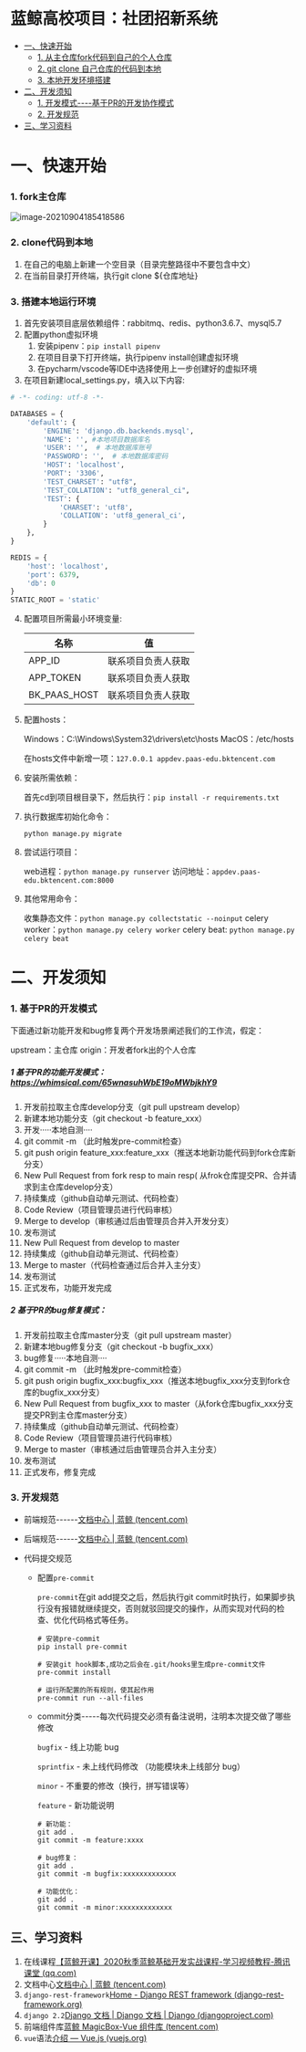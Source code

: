 # 蓝鲸高校项目：社团招新系统
- [一、快速开始](#一快速开始)
  - [1. 从主仓库fork代码到自己的个人仓库](#1-从主仓库fock代码到自己的个人仓库)
  - [2. git clone 自己仓库的代码到本地](#2-gitclone自己仓库的代码到本地)
  - [3. 本地开发环境搭建](#3-本地开发环境搭建)
- [二、开发须知](#二开发须知)
  - [1. 开发模式----基于PR的开发协作模式](#1-开发模式----基于PR的开发协作模式)
  - [2. 开发规范](#2-开发规范)
- [三、学习资料](#三学习资料)

# 一、快速开始

### 1. fork主仓库
![image-20210904185418586](https://github.com/TencentBlueKing/bk-training-open/raw/master/static/images/image-20210904185137806.png)

### 2. clone代码到本地
1. 在自己的电脑上新建一个空目录（目录完整路径中不要包含中文）
2. 在当前目录打开终端，执行git clone ${仓库地址}

### 3. 搭建本地运行环境
1. 首先安装项目底层依赖组件：rabbitmq、redis、python3.6.7、mysql5.7
2. 配置python虚拟环境
   1. 安装pipenv：`pip install pipenv`
   2. 在项目目录下打开终端，执行pipenv install创建虚拟环境
   3. 在pycharm/vscode等IDE中选择使用上一步创建好的虚拟环境
3. 在项目新建local_settings.py，填入以下内容:

  ```python
  # -*- coding: utf-8 -*-
  
  DATABASES = {
      'default': {
          'ENGINE': 'django.db.backends.mysql',
          'NAME': '', #本地项目数据库名
          'USER': '',  # 本地数据库账号
          'PASSWORD': '',  # 本地数据库密码
          'HOST': 'localhost',
          'PORT': '3306',
          'TEST_CHARSET': "utf8",
          'TEST_COLLATION': "utf8_general_ci",
          'TEST': {
              'CHARSET': 'utf8',
              'COLLATION': 'utf8_general_ci',
          }
      },
  }
  
  REDIS = {
      'host': 'localhost',
      'port': 6379,
      'db': 0
  }
  STATIC_ROOT = 'static'
  ```
4. 配置项目所需最小环境变量:

   | 名称         | 值                 |
   | ------------ | ------------------ |
   | APP_ID       | 联系项目负责人获取 |
   | APP_TOKEN    | 联系项目负责人获取 |
   | BK_PAAS_HOST | 联系项目负责人获取 |

5. 配置hosts：
   
   Windows：C:\Windows\System32\drivers\etc\hosts
   MacOS：/etc/hosts

   在hosts文件中新增一项：`127.0.0.1 appdev.paas-edu.bktencent.com`

6. 安装所需依赖：

   首先cd到项目根目录下，然后执行：`pip install -r requirements.txt`

7. 执行数据库初始化命令：

   `python manage.py migrate`

8. 尝试运行项目：

   web进程：`python manage.py runserver`
   访问地址：`appdev.paas-edu.bktencent.com:8000`
   
9. 其他常用命令：

   收集静态文件：`python manage.py collectstatic --noinput`
   celery worker：`python manage.py celery worker`
   celery beat: `python manage.py celery beat`

# 二、开发须知

### 1. 基于PR的开发模式
下面通过新功能开发和bug修复两个开发场景阐述我们的工作流，假定：

   upstream：主仓库
   origin：开发者fork出的个人仓库

##### 1 基于PR的功能开发模式：https://whimsical.com/65wnasuhWbE19oMWbjkhY9

1. 开发前拉取主仓库develop分支（git pull upstream develop）
3. 新建本地功能分支（git checkout -b feature_xxx）
4. 开发·····本地自测····
5. git commit -m （此时触发pre-commit检查）
6. git push origin feature_xxx:feature_xxx（推送本地新功能代码到fork仓库新分支）
7. New  Pull Request from fork resp to main resp( 从frok仓库提交PR、合并请求到主仓库develop分支）
8. 持续集成（github自动单元测试、代码检查）
9. Code Review（项目管理员进行代码审核）
10. Merge to develop（审核通过后由管理员合并入开发分支）
11. 发布测试
12. New Pull Request from develop to master
13. 持续集成（github自动单元测试、代码检查）
14. Merge to master（代码检查通过后合并入主分支）
15. 发布测试
16. 正式发布，功能开发完成

##### 2 基于PR的bug修复模式：

1. 开发前拉取主仓库master分支（git pull upstream master）
3. 新建本地bug修复分支（git checkout -b bugfix_xxx）
4. bug修复·····本地自测····
5. git commit -m （此时触发pre-commit检查）
6. git push origin bugfix_xxx:bugfix_xxx（推送本地bugfix_xxx分支到fork仓库的bugfix_xxx分支）
7. New Pull Request from bugfix_xxx to master（从fork仓库bugfix_xxx分支提交PR到主仓库master分支）
8. 持续集成（github自动单元测试、代码检查）
9. Code Review（项目管理员进行代码审核）
10. Merge to master（审核通过后由管理员合并入主分支）
11. 发布测试
12. 正式发布，修复完成

### 3. 开发规范

- 前端规范------[文档中心 | 蓝鲸 (tencent.com)](https://bk.tencent.com/docs/document/6.0/130/5882)

- 后端规范------[文档中心 | 蓝鲸 (tencent.com)](https://bk.tencent.com/docs/document/6.0/130/5872)

- 代码提交规范

	- 配置`pre-commit`

		`pre-commit`在git add提交之后，然后执行git commit时执行，如果脚步执行没有报错就继续提交，否则就驳回提交的操作，从而实现对代码的检查、优化代码格式等任务。

		```
		# 安装pre-commit
		pip install pre-commit
		
		# 安装git hook脚本,成功之后会在.git/hooks里生成pre-commit文件
		pre-commit install
		
		# 运行所配置的所有规则，使其起作用
		pre-commit run --all-files
		```

	- commit分类-----每次代码提交必须有备注说明，注明本次提交做了哪些修改

		`bugfix` - 线上功能 bug

		`sprintfix` - 未上线代码修改 （功能模块未上线部分 bug）

		`minor` - 不重要的修改（换行，拼写错误等）

		`feature` - 新功能说明

		```
		# 新功能：
		git add .
		git commit -m feature:xxxx
		
		# bug修复：
		git add .
		git commit -m bugfix:xxxxxxxxxxxxx

      # 功能优化：
		git add .
		git commit -m minor:xxxxxxxxxxxxx
		```


## 三、学习资料

1. 在线课程[【蓝鲸开课】2020秋季蓝鲸基础开发实战课程-学习视频教程-腾讯课堂 (qq.com)](https://ke.qq.com/course/3030664?taid=10315536490446472)
2. 文档中心[文档中心 | 蓝鲸 (tencent.com)](https://bk.tencent.com/docs/document/6.0/130/5948)
3. `django-rest-framework`[Home - Django REST framework (django-rest-framework.org)](https://www.django-rest-framework.org/)
4. `django 2.2`[Django 文档 | Django 文档 | Django (djangoproject.com)](https://docs.djangoproject.com/zh-hans/2.2/)
5. 前端组件库[蓝鲸 MagicBox-Vue 组件库 (tencent.com)](https://magicbox.bk.tencent.com/static_api/v3/components_vue/2.0/example/index.html#/)
6. `vue`语法[介绍 — Vue.js (vuejs.org)](https://cn.vuejs.org/v2/guide/)
